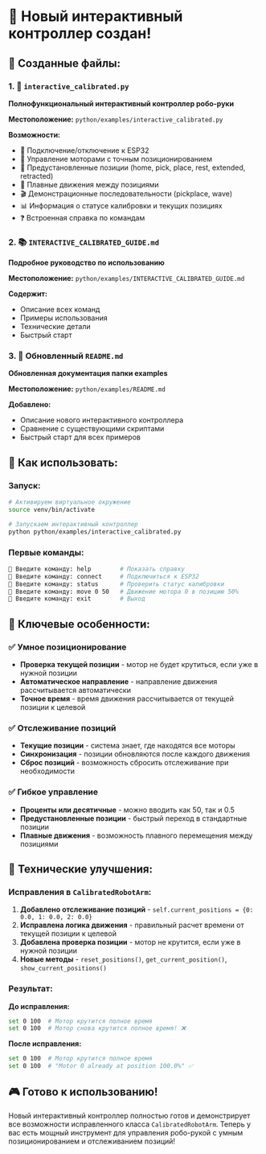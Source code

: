 # 🎉 Новый интерактивный контроллер создан!

## 📁 Созданные файлы:

### 1. 🤖 `interactive_calibrated.py`

**Полнофункциональный интерактивный контроллер робо-руки**

**Местоположение:** `python/examples/interactive_calibrated.py`

**Возможности:**

- 🔌 Подключение/отключение к ESP32
- 🎯 Управление моторами с точным позиционированием
- 📍 Предустановленные позиции (home, pick, place, rest, extended, retracted)
- 🔄 Плавные движения между позициями
- 🎬 Демонстрационные последовательности (pickplace, wave)
- 📊 Информация о статусе калибровки и текущих позициях
- ❓ Встроенная справка по командам

### 2. 📚 `INTERACTIVE_CALIBRATED_GUIDE.md`

**Подробное руководство по использованию**

**Местоположение:** `python/examples/INTERACTIVE_CALIBRATED_GUIDE.md`

**Содержит:**

- Описание всех команд
- Примеры использования
- Технические детали
- Быстрый старт

### 3. 📝 Обновленный `README.md`

**Обновленная документация папки examples**

**Местоположение:** `python/examples/README.md`

**Добавлено:**

- Описание нового интерактивного контроллера
- Сравнение с существующими скриптами
- Быстрый старт для всех примеров

## 🚀 Как использовать:

### Запуск:

```bash
# Активируем виртуальное окружение
source venv/bin/activate

# Запускаем интерактивный контроллер
python python/examples/interactive_calibrated.py
```

### Первые команды:

```bash
🤖 Введите команду: help        # Показать справку
🤖 Введите команду: connect     # Подключиться к ESP32
🤖 Введите команду: status      # Проверить статус калибровки
🤖 Введите команду: move 0 50   # Движение мотора 0 в позицию 50%
🤖 Введите команду: exit        # Выход
```

## 🎯 Ключевые особенности:

### ✅ Умное позиционирование

- **Проверка текущей позиции** - мотор не будет крутиться, если уже в нужной позиции
- **Автоматическое направление** - направление движения рассчитывается автоматически
- **Точное время** - время движения рассчитывается от текущей позиции к целевой

### ✅ Отслеживание позиций

- **Текущие позиции** - система знает, где находятся все моторы
- **Синхронизация** - позиции обновляются после каждого движения
- **Сброс позиций** - возможность сбросить отслеживание при необходимости

### ✅ Гибкое управление

- **Проценты или десятичные** - можно вводить как 50, так и 0.5
- **Предустановленные позиции** - быстрый переход в стандартные позиции
- **Плавные движения** - возможность плавного перемещения между позициями

## 🔧 Технические улучшения:

### Исправления в `CalibratedRobotArm`:

1. **Добавлено отслеживание позиций** - `self.current_positions = {0: 0.0, 1: 0.0, 2: 0.0}`
2. **Исправлена логика движения** - правильный расчет времени от текущей позиции к целевой
3. **Добавлена проверка позиции** - мотор не крутится, если уже в нужной позиции
4. **Новые методы** - `reset_positions()`, `get_current_position()`, `show_current_positions()`

### Результат:

**До исправления:**

```bash
set 0 100  # Мотор крутится полное время
set 0 100  # Мотор снова крутится полное время! ❌
```

**После исправления:**

```bash
set 0 100  # Мотор крутится полное время
set 0 100  # "Motor 0 already at position 100.0%" ✅
```

## 🎮 Готово к использованию!

Новый интерактивный контроллер полностью готов и демонстрирует все возможности исправленного класса `CalibratedRobotArm`. Теперь у вас есть мощный инструмент для управления робо-рукой с умным позиционированием и отслеживанием позиций!
